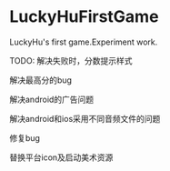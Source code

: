 LuckyHuFirstGame
================

LuckyHu's first game.Experiment work.

TODO:
解决失败时，分数提示样式

解决最高分的bug

解决android的广告问题

解决android和ios采用不同音频文件的问题

修复bug

替换平台icon及启动美术资源

